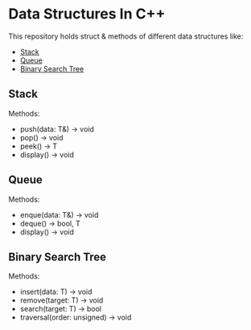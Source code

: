 # Data Structures In C++

This repository holds struct & methods of different data structures like:
* [Stack](#stack)
* [Queue](#queue)
* [Binary Search Tree](#binary-search-tree)

## Stack

Methods:
* push(data: T&) -> void
* pop() -> void
* peek() -> T
* display() -> void

## Queue

Methods:
* enque(data: T&) -> void
* deque() -> bool, T
* display() -> void

## Binary Search Tree

Methods:
* insert(data: T) -> void
* remove(target: T) -> void
* search(target: T) -> bool
* traversal(order: unsigned) -> void
